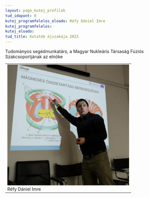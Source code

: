 ```yaml
---
layout: page_kutej_profilok
tud_idopont: 0
kutej_programfelelos_eloado: Réfy Dániel Imre
kutej_programfelelos: 
kutej_eloado:
tud_title: Kutatók éjszakája 2023
---
```


Tudományos segédmunkatárs, a Magyar Nukleáris Társaság Fúziós Szakcsoportjának az elnöke

 <table class="picture">
<tr>
<td>

<div class="gallery">
    <img src="images/refy_daniel.png" max-width="250" max-height="200">
  <div class="desc">Réfy Dániel Imre</div>
</div>

</td>
</tr>
</table>
